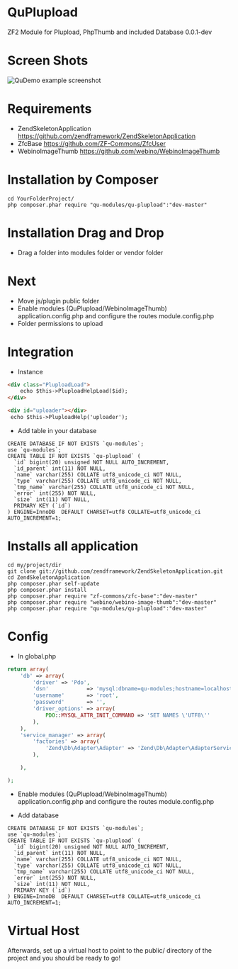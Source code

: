 QuPlupload
==========

ZF2 Module for Plupload, PhpThumb and included Database
0.0.1-dev

Screen Shots
==================================

![QuDemo example screenshot](http://dibuixa.com/screen.png)

Requirements
==================================
- ZendSkeletonApplication https://github.com/zendframework/ZendSkeletonApplication
- ZfcBase https://github.com/ZF-Commons/ZfcUser
- WebinoImageThumb https://github.com/webino/WebinoImageThumb

Installation by Composer
========================

```
cd YourFolderProject/
php composer.phar require "qu-modules/qu-plupload":"dev-master"
```

Installation Drag and Drop
========================
- Drag a folder into modules folder or vendor folder


Next
========================
- Move js/plugin public folder
- Enable modules (QuPlupload/WebinoImageThumb) application.config.php and configure the routes module.config.php
- Folder permissions to upload

Integration
========================

- Instance

```html
<div class="PluploadLoad">
    echo $this->PluploadHelpLoad($id);
</div>
```
```html
<div id="uploader"></div>
 echo $this->PluploadHelp('uploader');
```

- Add table in your database


```mysql
CREATE DATABASE IF NOT EXISTS `qu-modules`;
use `qu-modules`;
CREATE TABLE IF NOT EXISTS `qu-plupload` (
  `id` bigint(20) unsigned NOT NULL AUTO_INCREMENT,
  `id_parent` int(11) NOT NULL,
  `name` varchar(255) COLLATE utf8_unicode_ci NOT NULL,
  `type` varchar(255) COLLATE utf8_unicode_ci NOT NULL,
  `tmp_name` varchar(255) COLLATE utf8_unicode_ci NOT NULL,
  `error` int(255) NOT NULL,
  `size` int(11) NOT NULL,
  PRIMARY KEY (`id`)
) ENGINE=InnoDB  DEFAULT CHARSET=utf8 COLLATE=utf8_unicode_ci AUTO_INCREMENT=1;
```


Installs all application
========================

```
cd my/project/dir
git clone git://github.com/zendframework/ZendSkeletonApplication.git
cd ZendSkeletonApplication
php composer.phar self-update
php composer.phar install
php composer.phar require "zf-commons/zfc-base":"dev-master"
php composer.phar require "webino/webino-image-thumb":"dev-master"
php composer.phar require "qu-modules/qu-plupload":"dev-master"
```

Config
========================
- In global.php
```php
return array(
    'db' => array(
        'driver' => 'Pdo',
        'dsn'            => 'mysql:dbname=qu-modules;hostname=localhost',
        'username'       => 'root',
        'password'       => '',
        'driver_options' => array(
            PDO::MYSQL_ATTR_INIT_COMMAND => 'SET NAMES \'UTF8\''
        ),
    ),
    'service_manager' => array(
        'factories' => array(
            'Zend\Db\Adapter\Adapter' => 'Zend\Db\Adapter\AdapterServiceFactory',
        ),

    ),

);
```
- Enable modules (QuPlupload/WebinoImageThumb) application.config.php and configure the routes module.config.php

- Add database

```mysql
CREATE DATABASE IF NOT EXISTS `qu-modules`;
use `qu-modules`;
CREATE TABLE IF NOT EXISTS `qu-plupload` (
  `id` bigint(20) unsigned NOT NULL AUTO_INCREMENT,
  `id_parent` int(11) NOT NULL,
  `name` varchar(255) COLLATE utf8_unicode_ci NOT NULL,
  `type` varchar(255) COLLATE utf8_unicode_ci NOT NULL,
  `tmp_name` varchar(255) COLLATE utf8_unicode_ci NOT NULL,
  `error` int(255) NOT NULL,
  `size` int(11) NOT NULL,
  PRIMARY KEY (`id`)
) ENGINE=InnoDB  DEFAULT CHARSET=utf8 COLLATE=utf8_unicode_ci AUTO_INCREMENT=1;
```

Virtual Host
========================
Afterwards, set up a virtual host to point to the public/ directory of the project and you should be ready to go!

